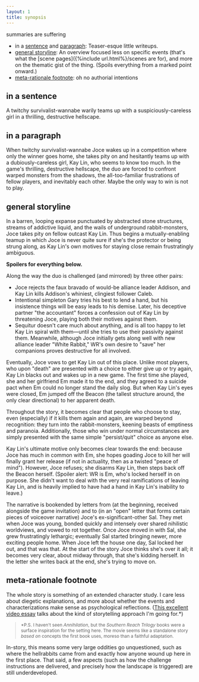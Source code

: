 ```yaml
---
layout: 1
title: synopsis
---
```

summaries are suffering

- in a [sentence](#in-a-sentence) and [paragraph](#in-a-paragraph): Teaser-esque little writeups.
- [general storyline](#general-storyline): An overview focused less on specific events (that's what the [scene pages]({%include url.html%}/scenes are for), and more on the thematic gist of the thing. (Spoils everything from a marked point onward.)
- [meta-rationale footnote](#meta-rationale-footnote): oh no authorial intentions

## in a sentence
A twitchy survivalist-wannabe warily teams up with a suspiciously-careless girl in a thrilling, destructive hellscape.

## in a paragraph
When twitchy survivalist-wannabe Joce wakes up in a competition where only the winner goes home, she takes pity on and hesitantly teams up with a dubiously-careless girl, Kay Lin, who seems to know too much. In the game's thrilling, destructive hellscape, the duo are forced to confront warped monsters from the shadows, the all-too-familiar frustrations of fellow players, and inevitably each other. Maybe the only way to win is not to play.

## general storyline
In a barren, looping expanse punctuated by abstracted stone structures, streams of addictive liquid, and the wails of underground rabbit-monsters, Joce takes pity on fellow outcast Kay Lin. Thus begins a mutually-enabling teamup in which Joce is never quite sure if she's the protector or being strung along, as Kay Lin's own motives for staying close remain frustratingly ambiguous.

**Spoilers for everything below.**

Along the way the duo is challenged (and mirrored) by three other pairs:
- Joce rejects the faux bravado of would-be alliance leader Addison, and Kay Lin kills Addison's whiniest, clingiest follower Caleb.
- Intentional simpleton Gary tries his best to lend a hand, but his insistence things will be easy leads to his demise. Later, his deceptive partner "the accountant" forces a confession out of Kay Lin by threatening Joce, playing both their motives against them.
- Sequitur doesn't care much about anything, and is all too happy to let Kay Lin spiral with them—until she tries to use their passivity against them. Meanwhile, although Joce initially gets along well with new alliance leader "White Rabbit," WR's own desire to "save" her companions proves destructive for all involved.

Eventually, Joce vows to get Kay Lin out of this place. Unlike most players, who upon "death" are presented with a choice to either give up or try again, Kay Lin blacks out and wakes up in a new game. The first time she played, she and her girlfriend Em made it to the end, and they agreed to a suicide pact when Em could no longer stand the daily slog. But when Kay Lin's eyes were closed, Em jumped off the Beacon (the tallest structure around, the only clear directional) to her apparent death.

Throughout the story, it becomes clear that people who choose to stay, even (especially) if it kills them again and again, are warped beyond recognition: they turn into the rabbit-monsters, keening beasts of emptiness and paranoia. Additionally, those who win under normal circumstances are simply presented with the same simple "persist/quit" choice as anyone else.

Kay Lin's ultimate motive only becomes clear towards the end: because Joce has much in common with Em, she hopes goading Joce to kill her will finally grant her release (if not in actuality, then as a twisted "peace of mind"). However, Joce refuses; she disarms Kay Lin, then steps back off the Beacon herself. (Spoiler alert: WR is Em, who's locked herself in on purpose. She didn't want to deal with the very real ramifications of leaving Kay Lin, and is heavily implied to have had a hand in Kay Lin's inability to leave.)

The narrative is bookended by letters from (at the beginning, received alongside the game invitation) and to (in an "open" letter that forms certain pieces of voiceover narrative) Joce's ex-significant-other Sal. They met when Joce was young, bonded quickly and intensely over shared nihilistic worldviews, and vowed to rot together. Once Joce moved in with Sal, she grew frustratingly lethargic; eventually Sal started bringing newer, more exciting people home. When Joce left the house one day, Sal locked her out, and that was that. At the start of the story Joce thinks she's over it all; it becomes very clear, about midway through, that she's kidding herself. In the letter she writes back at the end, she's trying to move on.

## meta-rationale footnote
The whole story is something of an extended character study. I care less about diegetic explanations, and more about whether the events and characterizations make sense as psychological reflections. ([This excellent video essay](https://www.youtube.com/watch?v=URo66iLNEZw) talks about the kind of storytelling approach I'm going for.\*)

> <span style="font-size:.85em;">\*P.S. I haven't seen <i>Annihilation</i>, but the <i>Southern Reach Trilogy</i> books were a surface inspiration for the setting here. The movie seems like a standalone story *based on* concepts the first book uses, moreso than a faithful adaptation.</span>

In-story, this means some very large oddities go unquestioned, such as where the hellrabbits came from and exactly how anyone wound up here in the first place. That said, a few aspects (such as how the challenge instructions are delivered, and precisely how the landscape is triggered) are still underdeveloped.